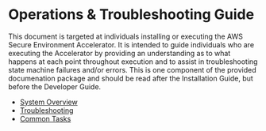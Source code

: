 # Operations & Troubleshooting Guide

This document is targeted at individuals installing or executing the AWS Secure Environment Accelerator. It is intended to guide individuals who are executing the Accelerator by providing an understanding as to what happens at each point throughout execution and to assist in troubleshooting state machine failures and/or errors. This is one component of the provided documenation package and should be read after the Installation Guide, but before the Developer Guide.

- [System Overview](system-overview.md)
- [Troubleshooting](troubleshooting.md)
- [Common Tasks](common-tasks.md)
